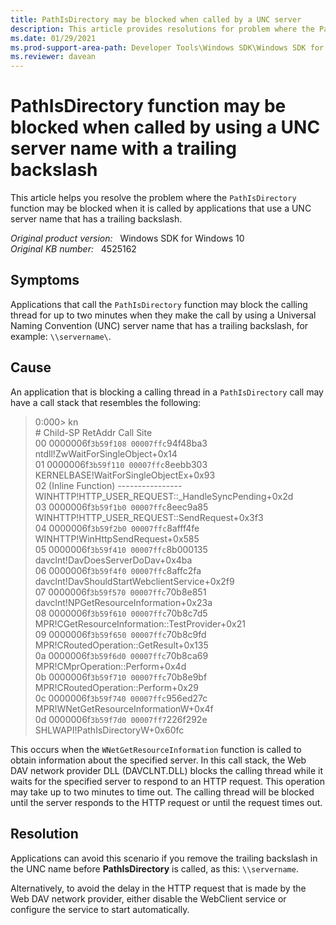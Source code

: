 ```yaml
---
title: PathIsDirectory may be blocked when called by a UNC server
description: This article provides resolutions for problem where the PathIsDirectory function may be blocked when it is called by applications that use a UNC server name that has a trailing backslash.
ms.date: 01/29/2021
ms.prod-support-area-path: Developer Tools\Windows SDK\Windows SDK for Windows 10
ms.reviewer: davean
---
```

# PathIsDirectory function may be blocked when called by using a UNC server name with a trailing backslash

This article helps you resolve the problem where the `PathIsDirectory` function may be blocked when it is called by applications that use a UNC server name that has a trailing backslash.

_Original product version:_ &nbsp; Windows SDK for Windows 10  
_Original KB number:_ &nbsp; 4525162

## Symptoms

Applications that call the `PathIsDirectory` function may block the calling thread for up to two minutes when they make the call by using a Universal Naming Convention (UNC) server name that has a trailing backslash, for example: `\\servername\`.

## Cause

An application that is blocking a calling thread in a `PathIsDirectory` call may have a call stack that resembles the following:

> 0:000> kn  
\# Child-SP          RetAddr           Call Site  
00 0000006f`3b59f108 00007ffc`94f48ba3 ntdll!ZwWaitForSingleObject+0x14  
01 0000006f`3b59f110 00007ffc`8eebb303 KERNELBASE!WaitForSingleObjectEx+0x93  
02 (Inline Function) ---------------- WINHTTP!HTTP_USER_REQUEST::_HandleSyncPending+0x2d  
03 0000006f`3b59f1b0 00007ffc`8eec9a85 WINHTTP!HTTP_USER_REQUEST::SendRequest+0x3f3  
04 0000006f`3b59f2b0 00007ffc`8afff4fe WINHTTP!WinHttpSendRequest+0x585  
05 0000006f`3b59f410 00007ffc`8b000135 davclnt!DavDoesServerDoDav+0x4ba  
06 0000006f`3b59f4f0 00007ffc`8affc2fa davclnt!DavShouldStartWebclientService+0x2f9  
07 0000006f`3b59f570 00007ffc`70b8e851 davclnt!NPGetResourceInformation+0x23a  
08 0000006f`3b59f610 00007ffc`70b8c7d5 MPR!CGetResourceInformation::TestProvider+0x21  
09 0000006f`3b59f650 00007ffc`70b8c9fd MPR!CRoutedOperation::GetResult+0x135  
0a 0000006f`3b59f6d0 00007ffc`70b8ca69 MPR!CMprOperation::Perform+0x4d  
0b 0000006f`3b59f710 00007ffc`70b8e9bf MPR!CRoutedOperation::Perform+0x29  
0c 0000006f`3b59f740 00007ffc`956ed27c MPR!WNetGetResourceInformationW+0x4f  
0d 0000006f`3b59f7d0 00007ff7`226f292e SHLWAPI!PathIsDirectoryW+0x60fc

This occurs when the `WNetGetResourceInformation` function is called to obtain information about the specified server. In this call stack, the Web DAV network provider DLL (DAVCLNT.DLL) blocks the calling thread while it waits for the specified server to respond to an HTTP request. This operation may take up to two minutes to time out. The calling thread will be blocked until the server responds to the HTTP request or until the request times out.

## Resolution

Applications can avoid this scenario if you remove the trailing backslash in the UNC name before **PathIsDirectory** is called, as this: `\\servername`.

Alternatively, to avoid the delay in the HTTP request that is made by the Web DAV network provider, either disable the WebClient service or configure the service to start automatically.
